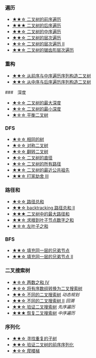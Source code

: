 ### 遍历
* [★★☆ 二叉树的前序遍历](./144.binary-tree-preorder-traversal.md)
* [★★★  二叉树的后序遍历](./145.binary-tree-postorder-traversal.md)
* [★★☆ 二叉树的中序遍历](./094.binary-tree-inorder-traversal.md)
* [★★☆ 二叉树的层次遍历](./102.binary-tree-level-order-traversal.md)
* [★☆☆ 二叉树的层次遍历 II](./107.binary-tree-level-order-traversal-ii.md)
* [★★☆ 二叉树的锯齿形层次遍历](./103.binary-tree-zigzag-level-order-traversal.md)

### 重构
* [★★☆ 从前序与中序遍历序列构造二叉树](./105.construct-binary-tree-from-preorder-and-inorder-traversal.md)
* [★★☆ 从中序与后序遍历序列构造二叉树](./106.construct-binary-tree-from-inorder-and-postorder-traversal.md)

###　深度
* [★☆☆ 二叉树的最大深度](./104.maximum-depth-of-binary-tree.md)
* [★☆☆ 二叉树的最小深度](./111.minimum-depth-of-binary-tree.md)
* [★☆☆ 平衡二叉树](./110.balanced-binary-tree.md)

### DFS
* [★☆☆ 相同的树](./100.same-tree.md)
* [★☆☆ 对称二叉树](./101.symmetric-tree.md)
* [★☆☆ 翻转二叉树](./226.invert-binary-tree.md)
* [★☆☆ 二叉树的直径](./543.diameter-of-binary-tree.md)
* [★☆☆ 二叉树的所有路径](./257.binary-tree-paths.md)
* [★★☆ 二叉树的最近公共祖先](./236.lowest-common-ancestor-of-a-binary-tree.md)
* [★★☆ 打家劫舍 III](./337.house-robber-iii.md)

### 路径和
* [★☆☆ 路径总和](./112.path-sum.md)
* [★★☆ backtracking 路径总和 II](./113.path-sum-ii.md)
* [★★★ 二叉树中的最大路径和](./124.binary-tree-maximum-path-sum.md)
* [★★☆ 求根到叶子节点数字之和](./129.sum-root-to-leaf-numbers.md)
* [★☆☆ 左叶子之和](./404.sum-of-left-leaves.md)

### BFS
* [★★☆ 填充同一层的兄弟节点](./116.populating-next-right-pointers-in-each-node.md)
* [★★☆ 填充同一层的兄弟节点 II](./117.populating-next-right-pointers-in-each-node-ii.md)

### 二叉搜索树
* [★☆☆ 两数之和 IV](./653.two-sum-iv-input-is-a-bst.md)
* [★☆☆ 将有序数组转换为二叉搜索树](./108.convert-sorted-array-to-binary-search-tree.md)
* [★★☆ 不同的二叉搜索树](./096.unique-binary-search-trees.md) *动态规划*
* [★★☆ 不同的二叉搜索树 II](./095.unique-binary-search-trees-ii.md) *回溯*
* [★★☆ 验证二叉搜索树](./098.validate-binary-search-tree.md) *先序遍历*
* [★★★ 恢复二叉搜索树](./099.recover-binary-search-tree.md) *中序遍历*

### 序列化
* [★★☆ 寻找重复的子树](./652.find-duplicate-subtrees.md)
* [★★☆ 验证二叉树的前序序列化](./331.verify-preorder-serialization-of-a-binary-tree.md)
* [★☆☆ 爬楼梯](../DynamicProgramming/070.climbing-stairs.md)
